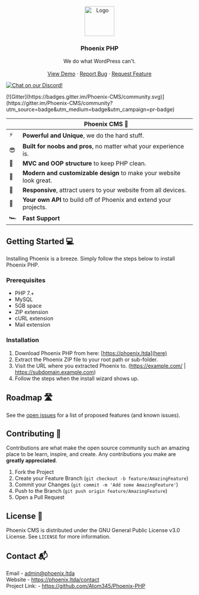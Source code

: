 <!-- PROJECT LOGO -->
<br />
<p align="center">
  <a href="https://phoenix.ltda">
    <img src="https://cdn.discordapp.com/attachments/696883408168681482/793637431127703602/phoenix_1.png" alt="Logo" width="80" height="80">
  </a>

  <h3 align="center">Phoenix PHP</h3>

  <p align="center">
    We do what WordPress can't.
    <br />
    <br />
    <a href="https://phoenix.ltda/demo">View Demo</a>
    ·
    <a href="https://github.com/AtomDev345/Phoenix-CMS/issues">Report Bug</a>
    ·
    <a href="https://github.com/AtomDev345/Phoenix-CMS/issues">Request Feature</a>
  </p>
   <a href="https://discord.gg/nmJ76hN">
        <img src="https://discordapp.com/api/guilds/748441865002680410/widget.png?style=shield" alt="Chat on our Discord!">
    </a>
</p>
[![Gitter](https://badges.gitter.im/Phoenix-CMS/community.svg)](https://gitter.im/Phoenix-CMS/community?utm_source=badge&utm_medium=badge&utm_campaign=pr-badge)

|  | Phoenix CMS 🚀 |
| - | ------------ |
| ⚡ | **Powerful and Unique**, we do the hard stuff. |
| 😎 | **Built for noobs and pros**, no matter what your experience is. |
| 🧹 | **MVC and OOP structure** to keep PHP clean. |
| 🎨 | **Modern and customizable design** to make your website look great. |
| 📱 | **Responsive**, attract users to your website from all devices. |
| 🔌 | **Your own API** to build off of Phoenix and extend your projects. |
| 🏎️ | **Fast Support** |

<!-- GETTING STARTED -->
## Getting Started 💻

Installing Phoenix is a breeze. Simply follow the steps below to install Phoenix PHP.

### Prerequisites
* PHP 7.+
* MySQL 
* 5GB space
* ZIP extension
* cURL extension
* Mail extension

### Installation

1. Download Phoenix PHP from here: [https://phoenix.ltda](here)
2. Extract the Phoenix ZIP file to your root path or sub-folder.
3. Visit the URL where you extracted Phoenix to. (https://example.com/ | https://subdomain.example.com)
4. Follow the steps when the install wizard shows up.

<!-- ROADMAP -->
## Roadmap 🛣️

See the [open issues](https://github.com/Atom345/phoenix-cms/issues) for a list of proposed features (and known issues).

<!-- CONTRIBUTING -->
## Contributing 🤝

Contributions are what make the open source community such an amazing place to be learn, inspire, and create. Any contributions you make are **greatly appreciated**.

1. Fork the Project
2. Create your Feature Branch (`git checkout -b feature/AmazingFeature`)
3. Commit your Changes (`git commit -m 'Add some AmazingFeature'`)
4. Push to the Branch (`git push origin feature/AmazingFeature`)
5. Open a Pull Request

<!-- LICENSE -->
## License 📜

Phoenix CMS is distributed under the GNU General Public License v3.0 License. See `LICENSE` for more information.

<!-- CONTACT -->
## Contact 📬

Email - admin@phoenix.ltda
<br>
Website - https://phoenix.ltda/contact
<br>
Project Link: - https://github.com/Atom345/Phoenix-PHP
